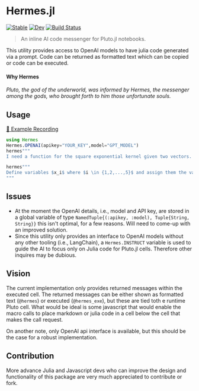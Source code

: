 # Hermes.jl

[![Stable](https://img.shields.io/badge/docs-stable-blue.svg)](https://stefanbringuier.github.io/Hermes.jl/stable/)
[![Dev](https://img.shields.io/badge/docs-dev-blue.svg)](https://stefanbringuier.github.io/Hermes.jl/dev/)
[![Build Status](https://github.com/stefanbringuier/Hermes.jl/actions/workflows/CI.yml/badge.svg?branch=main)](https://github.com/stefanbringuier/Hermes.jl/actions/workflows/CI.yml?query=branch%3Amain)


> An inline AI code messenger for Pluto.jl notebooks. 

This utility provides access to OpenAI models to have julia code generated via a prompt. Code can be returned as formatted text which can be copied or code can be executed.

#### Why Hermes
*Pluto, the god of the underworld, was informed by Hermes, the messenger among the gods, who brought forth to him those unfortunate souls.*

## Usage

[🎥 Example Recording](https://stefanbringuier.github.io/Hermes.jl)

```julia
using Hermes
Hermes.OPENAI(apikey="YOUR_KEY",model="GPT_MODEL")
hermes"""
I need a function for the square exponential kernel given two vectors. Name the function `sqe_kernel`
```

```julia
hermes"""
Define variables $x_i$ where $i \in {1,2,...,5}$ and assign them the values of their index
"""
```

## Issues
- At the moment the OpenAI details, i.e., model and API key, are stored in a global variable of type  `NamedTuple{(:apikey, :model), Tuple{String, String}}`  this isn't optimal, for a few reasons. Will need to come-up with an improved solution.
- Since this utility only provides an interface to OpenAI models without any other tooling (i.e., LangChain), a `Hermes.INSTRUCT` variable is used to guide the AI to focus only on Julia code for Pluto.jl cells. Therefore other inquires may be dubious. 
## Vision
The current implementation only provides returned messages within the executed cell. The returned messages can be either shown as formatted text (`@hermes`) or executed (`@hermes_exe`), but these are tied toth e runtime Pluto cell. What would be ideal is some javascript that would enable the macro calls to place markdown or julia code in a cell below the cell that makes the call request.

On another note, only OpenAI api interface is available, but this should be the case for a robust implementation.

## Contribution
More advance Julia and Javascript devs who can improve the design and functionality of this package are very much appreciated to contribute or fork.